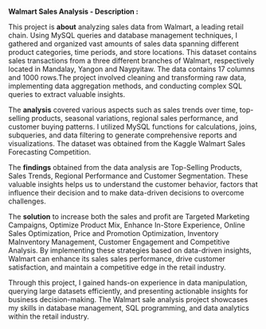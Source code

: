 **Walmart Sales Analysis - Description :**

This project is **about** analyzing sales data from Walmart, a leading retail chain. Using MySQL queries and database management techniques, I gathered and organized
vast amounts of sales data spanning different product categories, time periods, and store locations. This dataset contains sales transactions from a three different branches of Walmart,
respectively located in Mandalay, Yangon and Naypyitaw. The data contains 17 columns and 1000 rows.The project involved cleaning and transforming raw data, implementing
data aggregation methods, and conducting complex SQL queries to extract valuable insights.

The **analysis** covered various aspects such as sales trends over time, top-selling products, seasonal variations, regional sales performance, and customer buying patterns.
I utilized MySQL functions for calculations, joins, subqueries, and data filtering to generate comprehensive reports and visualizations.
The dataset was obtained from the Kaggle Walmart Sales Forecasting Competition.

The **findings** obtained from the data analysis are Top-Selling Products, Sales Trends, Regional Performance and Customer Segmentation. These valuable insights helps us to
understand the customer behavior, factors that influence their decision and to make data-driven decisions to overcome challenges.

The **solution** to increase both the sales and profit are Targeted Marketing Campaigns, Optimize Product Mix, Enhance In-Store Experience, Online Sales Optimization, Price and 
Promotion Optimization, Inventory MaInventory Management, Customer Engagement and Competitive Analysis. By implementing these strategies based on data-driven insights, Walmart 
can enhance its sales  sales performance, drive customer satisfaction, and maintain a competitive edge in the retail industry.

Through this project, I gained hands-on experience in data manipulation, querying large datasets efficiently, and presenting actionable insights for business decision-making.
The Walmart sale analysis project showcases my skills in database management, SQL programming, and data analytics within the retail industry.
